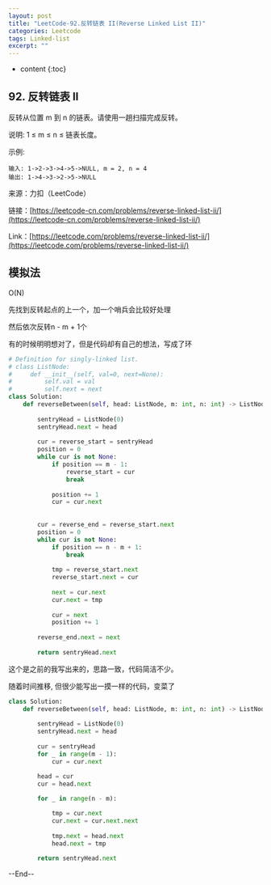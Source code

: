 ```yaml
---
layout: post
title: "LeetCode-92.反转链表 II(Reverse Linked List II)"
categories: Leetcode
tags: Linked-list
excerpt: ""
---
```


* content
{:toc}

## 92. 反转链表 II

反转从位置 m 到 n 的链表。请使用一趟扫描完成反转。

说明:
1 ≤ m ≤ n ≤ 链表长度。

示例:

```
输入: 1->2->3->4->5->NULL, m = 2, n = 4
输出: 1->4->3->2->5->NULL
```

来源：力扣（LeetCode）

链接：[https://leetcode-cn.com/problems/reverse-linked-list-ii/](https://leetcode-cn.com/problems/reverse-linked-list-ii/)

Link：[https://leetcode.com/problems/reverse-linked-list-ii/](https://leetcode.com/problems/reverse-linked-list-ii/)


## 模拟法

O(N)

先找到反转起点的上一个，加一个哨兵会比较好处理

然后依次反转n - m + 1个

有的时候明明想对了，但是代码却有自己的想法，写成了环

```python
# Definition for singly-linked list.
# class ListNode:
#     def __init__(self, val=0, next=None):
#         self.val = val
#         self.next = next
class Solution:
    def reverseBetween(self, head: ListNode, m: int, n: int) -> ListNode:
        
        sentryHead = ListNode(0)
        sentryHead.next = head
        
        cur = reverse_start = sentryHead
        position = 0
        while cur is not None:
            if position == m - 1:
                reverse_start = cur
                break
                
            position += 1
            cur = cur.next
            
        
        cur = reverse_end = reverse_start.next
        position = 0
        while cur is not None:
            if position == n - m + 1:
                break
                
            tmp = reverse_start.next
            reverse_start.next = cur
            
            next = cur.next
            cur.next = tmp
            
            cur = next
            position += 1
            
        reverse_end.next = next
        
        return sentryHead.next
```

这个是之前的我写出来的，思路一致，代码简洁不少。

随着时间推移, 但很少能写出一摸一样的代码，变菜了

```python
class Solution:
    def reverseBetween(self, head: ListNode, m: int, n: int) -> ListNode:
        
        sentryHead = ListNode(0)
        sentryHead.next = head
        
        cur = sentryHead
        for _ in range(m - 1):
            cur = cur.next

        head = cur
        cur = head.next
        
        for _ in range(n - m):

            tmp = cur.next
            cur.next = cur.next.next
            
            tmp.next = head.next
            head.next = tmp
        
        return sentryHead.next
```


--End--
